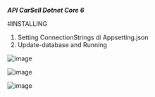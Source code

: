 ***API CarSell Dotnet Core 6***

#INSTALLING
1. Setting ConnectionStrings di Appsetting.json
2. Update-database and Running

![image](https://github.com/user-attachments/assets/4a4b28d6-336d-4fc2-aede-d6d69f42aa66)

![image](https://github.com/user-attachments/assets/78d6c0ca-b88c-4ca1-b504-52304d7913b0)

![image](https://github.com/user-attachments/assets/1d526e4d-9325-482e-b48a-1206056a65f3)

